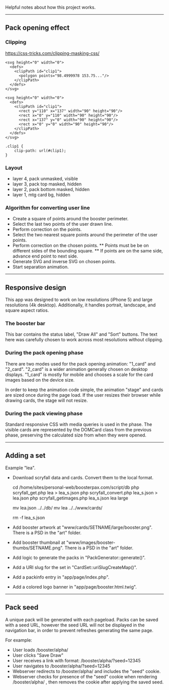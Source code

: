 
Helpful notes about how this project works.

---

## Pack opening effect

### Clipping

https://css-tricks.com/clipping-masking-css/

	<svg height="0" width="0">
	  <defs>
		<clipPath id="clip1">
		  <polygon points="98.4999978 153.75..."/>
		</clipPath>
	  </defs>
	</svg>
	
	<svg height="0" width="0">
	  <defs>
		<clipPath id="clip1">
		  <rect y="110" x="137" width="90" height="90"/>
		  <rect x="0" y="110" width="90" height="90"/>
		  <rect x="137" y="0" width="90" height="90"/>
		  <rect x="0" y="0" width="90" height="90"/>
		</clipPath>
	  </defs>
	</svg>

	.clip1 {
		clip-path: url(#clip1);
	}

### Layout

* layer 4, pack unmasked, visible
* layer 3, pack top masked, hidden
* layer 2, pack bottom masked, hidden
* layer 1, mtg card bg, hidden

### Algorithm for converting user line

* Create a square of points around the booster perimeter.
* Select the last two points of the user drawn line.
* Perform correction on the points.
* Select the two nearest square points around the perimeter of the user points.
* Perform correction on the chosen points.
** Points must be be on different sides of the bounding square.
** If points are on the same side, advance end point to next side.
* Generate SVG and inverse SVG on chosen points.
* Start separation animation.

---

## Responsive design

This app was designed to work on low resolutions (iPhone 5) and large resolutions (4k desktop). Additionally, it handles portrait, landscape, and square aspect ratios.

### The booster bar

This bar contains the status label, "Draw All" and "Sort" buttons. The text here was carefully chosen to work across most resolutions without clipping.

### During the pack opening phase

There are two modes used for the pack opening animation: "1_card" and "2_card". "2_card" is a wider animation generally chosen on desktop displays. "1_card" is mostly for mobile and chooses a scale for the card images based on the device size.

In order to keep the animation code simple, the animation "stage" and cards are sized once during the page load. If the user resizes their browser while drawing cards, the stage will not resize.

### During the pack viewing phase

Standard responsive CSS with media queries is used in the phase. The visible cards are represented by the DOMCard class from the previous phase, preserving the calculated size from when they were opened.


---

## Adding a set

Example "lea".

* Download scryfall data and cards. Convert them to the local format.

    cd /home/sites/personal-web/boosterpax.com/script/db
	php scryfall_get.php lea > lea_s.json
	php scryfall_convert.php lea_s.json > lea.json
	php scryfall_getimages.php lea_s.json lea large
	
	mv lea.json ../../db/
	mv lea ../../www/cards/
	
	rm -f lea_s.json
	
* Add booster artwork at "www/cards/SETNAME/large/booster.png". There is a PSD in the "art" folder.
* Add booster thumbnail at "www/images/booster-thumbs/SETNAME.png".  There is a PSD in the "art" folder.
* Add logic to generate the packs in "PackGenerator::generate()".
* Add a URI slug for the set in "CardSet::uriSlugCreateMap()".
* Add a packinfo entry in "app/page/index.php".
* Add a colored logo banner in "app/page/booster.html.twig".

---

## Pack seed

A unique pack will be generated with each pageload. Packs can be saved with a seed URL, however the seed URL will not be displayed in the navigation bar, in order to prevent refreshes generating the same page.

For example:

* User loads /booster/alpha/
* User clicks "Save Draw"
* User receives a link with format: /booster/alpha/?seed=12345
* User navigates to /booster/alpha/?seed=12345
* Webserver redirects to /booster/alpha/ and includes the "seed" cookie.
* Webserver checks for presence of the "seed" cookie when rendering /booster/alpha/ , then removes the cookie after applying the saved seed.
